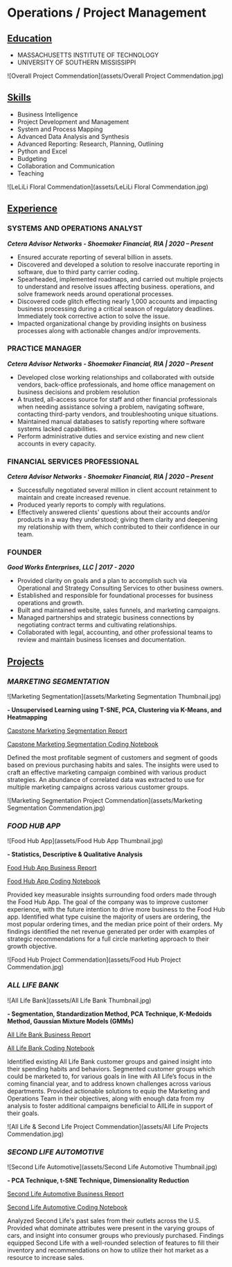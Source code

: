 # Operations / Project Management

## <ins>Education</ins>
- MASSACHUSETTS INSTITUTE OF TECHNOLOGY 
- UNIVERSITY OF SOUTHERN MISSISSIPPI 

![Overall Project Commendation](assets/Overall Project Commendation.jpg)

## <ins>Skills</ins>
- Business Intelligence
- Project Development and Management
- System and Process Mapping
- Advanced Data Analysis and Synthesis
- Advanced Reporting: Research, Planning, Outlining
- Python and Excel
- Budgeting
- Collaboration and Communication
- Teaching

![LeLiLi Floral Commendation](assets/LeLiLi Floral Commendation.jpg)

## <ins>Experience</ins> 
### SYSTEMS AND OPERATIONS ANALYST 
***Cetera Advisor Networks - Shoemaker Financial, RIA  |  _2020 – Present_***
- Ensured accurate reporting of several billion in assets.
- Discovered and developed a solution to resolve inaccurate reporting in software, due to third party carrier coding.
- Spearheaded, implemented roadmaps, and carried out multiple projects to understand and resolve issues affecting business. operations, and solve framework needs around operational processes.
- Discovered code glitch effecting nearly 1,000 accounts and impacting business processing during a critical season of regulatory deadlines. Immediately took corrective action to solve the issue.  
- Impacted organizational change by providing insights on business processes along with actionable changes and/or improvements. 

### PRACTICE MANAGER
***Cetera Advisor Networks - Shoemaker Financial, RIA  |  _2020 – Present_***
- Developed close working relationships and collaborated with outside vendors, back-office professionals, and home office management on business decisions and problem resolution
- A trusted, all-access source for staff and other financial professionals when needing assistance solving a problem, navigating software, contacting third-party vendors, and troubleshooting unique situations.
- Maintained manual databases to satisfy reporting where software systems lacked capabilities.
- Perform administrative duties and service existing and new client accounts in every capacity.

### FINANCIAL SERVICES PROFESSIONAL
***Cetera Advisor Networks - Shoemaker Financial, RIA  |  _2020 – Present_***
- Successfully negotiated several million in client account retainment to maintain and create increased revenue.
- Produced yearly reports to comply with regulations.
- Effectively answered clients' questions about their accounts and/or products in a way they understood; giving them clarity and deepening my relationship with them, which contributed to their confidence in our team.

### FOUNDER 
***Good Works Enterprises, LLC  |  _2017 - 2020_***
- Provided clarity on goals and a plan to accomplish such via Operational and Strategy Consulting Services to other business owners. 
- Established and responsible for foundational processes for business operations and growth.
- Built and maintained website, sales funnels, and marketing campaigns.
- Managed partnerships and strategic business connections by negotiating contract terms and cultivating relationships.
- Collaborated with legal, accounting, and other professional teams to review and maintain business licenses and documentation.

## <ins>Projects</ins>

### ***MARKETING SEGMENTATION***

![Marketing Segmentation](assets/Marketing Segmentation Thumbnail.jpg)

**- Unsupervised Learning using T-SNE, PCA, Clustering via K-Means, and Heatmapping**

[Capstone Marketing Segmentation Report](https://github.com/FeliciaHester/Capstone-Marketing-Segmentation/blob/main/ePortfolio_Capstone_Marketing_Segmentation_PDF.pdf)

[Capstone Marketing Segmentation Coding Notebook](https://github.com/FeliciaHester/Capstone-Marketing-Segmentation/blob/main/1_21_25_Copy_of_Capstone_Marketing_Campaign_Project.ipynb)

Defined the most profitable segment of customers and segment of goods based on previous purchasing habits and sales. The insights were used to craft an effective marketing campaign combined with various product strategies. An abundance of correlated data was extracted to use for multiple marketing campaigns across various customer groups.

![Marketing Segmentation Project Commendation](assets/Marketing Segmentation Commendation.jpg)

### ***FOOD HUB APP***

![Food Hub App](assets/Food Hub App Thumbnail.jpg)

**- Statistics, Descriptive & Qualitative Analysis**

[Food Hub App Business Report](https://github.com/FeliciaHester/Food-Hub-App-Project/blob/main/ePortfolio_Food%20Hub%20Order%20Project_PDF.pdf) 

[Food Hub App Coding Notebook](https://github.com/FeliciaHester/Food-Hub-App-Project/blob/main/1_21_25_Copy_of_Food_Hub_Project.ipynb)

Provided key measurable insights surrounding food orders made through the Food Hub App. The goal of the company was to improve customer experience, with the future intention to drive more business to the Food Hub app. Identified what type cuisine the majority of users are ordering, the most popular ordering times, and the median price point of their orders. My findings identified the net revenue generated per order with examples of strategic recommendations for a full circle marketing approach to their growth objective.

![Food Hub Project Commendation](assets/Food Hub Project Commendation.jpg)

### ***ALL LIFE BANK*** 

![All Life Bank](assets/All Life Bank Thumbnail.jpg)

**- Segmentation, Standardization Method, PCA Technique, K-Medoids Method, Gaussian Mixture Models (GMMs)**

[All Life Bank Business Report](https://github.com/FeliciaHester/All-Life-Bank-Project/blob/main/ePortfolio_All%20Life%20Bank%20Project_PDF.pdf)

[All Life Bank Coding Notebook](https://github.com/FeliciaHester/All-Life-Bank-Project/blob/main/1_21_25_Copy_of_All_Life_Bank_Project.ipynb)

Identified existing All Life Bank customer groups and gained insight into their spending habits and behaviors. Segmented customer groups which could be marketed to, for various goals in line with All Life’s focus in the coming financial year, and to address known challenges across various departments. Provided actionable solutions to equip the Marketing and Operations Team in their objectives, along with enough data from my analysis to foster additional campaigns beneficial to AllLife in support of their goals.

![All Life & Second Life Project Commendation](assets/All Life Projects Commendation.jpg)

### ***SECOND LIFE AUTOMOTIVE***

![Second Life Automotive](assets/Second Life Automotive Thumbnail.jpg)

**- PCA Technique, t-SNE Technique, Dimensionality Reduction**

[Second Life Automotive Business Report](https://github.com/FeliciaHester/Second-Life-Automotive-Project/blob/main/ePortfolio_Second%20Life%20Automotive%20Project_PDF.pdf)

[Second Life Automotive Coding Notebook](https://github.com/FeliciaHester/Second-Life-Automotive-Project/blob/main/1_21_25_Copy_of_Second_Life_Automotive_Project.ipynb)

Analyzed Second Life's past sales from their outlets across the U.S. Provided what dominate attributes were present in the varying groups of cars, and insight into consumer groups who previously purchased. Findings equipped Second Life with a well-rounded selection of features to fill their inventory and recommendations on how to utilize their hot market as a resource to increase sales. 


